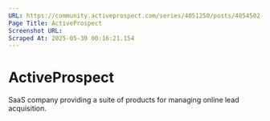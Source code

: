 ```yaml
---
URL: https://community.activeprospect.com/series/4051250/posts/4054502-activeprospect-product-glossary
Page Title: ActiveProspect
Screenshot URL: 
Scraped At: 2025-05-30 00:16:21.154
---
```


# ActiveProspect

SaaS company providing a suite of products for managing online lead acquisition.